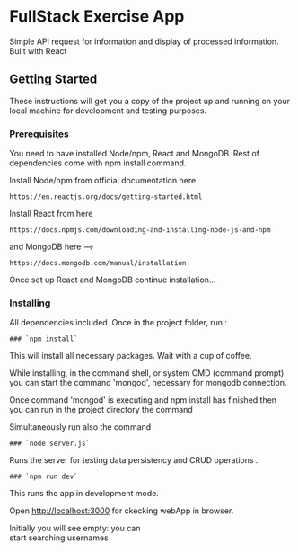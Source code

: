 # FullStack Exercise App

Simple API request for information and display of processed information. 
Built with React  

## Getting Started

These instructions will get you a copy of the project up and running on your local machine for development and testing purposes. 

### Prerequisites

You need to have installed Node/npm, React and MongoDB. Rest of dependencies come with npm install command.

Install Node/npm from official documentation here

```
https://en.reactjs.org/docs/getting-started.html
```


Install React from here

```
https://docs.npmjs.com/downloading-and-installing-node-js-and-npm
```

and MongoDB here --> 

```
https://docs.mongodb.com/manual/installation
```


Once set up React and MongoDB continue installation...


### Installing

All dependencies included. Once in the project folder, run :

```
### `npm install`
```

This will install all necessary packages. Wait with a cup of coffee.

While installing, in the command shell, or system CMD 
(command prompt) you can start the command 'mongod',
necessary for mongodb connection.

Once command 'mongod' is executing and npm install has finished
then you can run in the project directory the command

Simultaneously run also the command

```
### `node server.js`
```

Runs the server for testing data persistency
and CRUD operations .

```
### `npm run dev`
```

This runs the app in development mode.

Open [http://localhost:3000](http://localhost:3000) for ckecking webApp in browser.



Initially you will see empty: you can  
start searching usernames